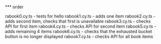 *** order

rabook0.cy.ts - tests for hello
rabook1.cy.ts - adds one item
rabook2.cy.ts - adds second item, checks that first is unavailable
rabook3.cy.ts - checks API for first item
rabook4.cy.ts - checks API for second item
rabook5.cy.ts - adds remaining 4 items
rabook6.cy.ts - checks that the exhausted bucket button is no longer displayed
rabook7.cy.ts - checks API for all book items
